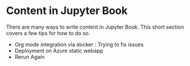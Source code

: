 Content in Jupyter Book
=======================

There are many ways to write content in Jupyter Book. This short section
covers a few tips for how to do so.


- Org mode integration via docker : Trying to fix issues
- Deployment on Azure static webapp
- Rerun Again
